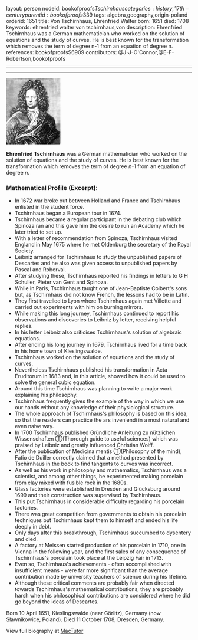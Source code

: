 layout: person
nodeid: bookofproofs$Tschirnhaus
categories: history,17th-century
parentid: bookofproofs$339
tags: algebra,geography,origin-poland
orderid: 1651
title: Von Tschirnhaus, Ehrenfried Walter
born: 1651
died: 1708
keywords: ehrenfried walter von tschirnhaus,von
description: Ehrenfried Tschirnhaus was a German mathematician who worked on the solution of equations and the study of curves. He is best known for the transformation which removes the term of degree n-1 from an equation of degree n.
references: bookofproofs$6909
contributors: @J-J-O'Connor,@E-F-Robertson,bookofproofs

---



---

![Tschirnhaus.jpg](https://github.com/bookofproofs/bookofproofs.github.io/blob/main/_sources/_assets/images/portraits/Tschirnhaus.jpg?raw=true)

**Ehrenfried Tschirnhaus** was a German mathematician who worked on the solution of equations and the study of curves. He is best known for the transformation which removes the term of degree _n_-1 from an equation of degree _n_.

### Mathematical Profile (Excerpt):
* In 1672 war broke out between Holland and France and Tschirnhaus enlisted in the student force.
* Tschirnhaus began a European tour in 1674.
* Tschirnhaus became a regular participant in the debating club which Spinoza ran and this gave him the desire to run an Academy which he later tried to set up.
* With a letter of recommendation from Spinoza, Tschirnhaus visited England in May 1675 where he met Oldenburg the secretary of the Royal Society.
* Leibniz arranged for Tschirnhaus to study the unpublished papers of Descartes and he also was given access to unpublished papers by Pascal and Roberval.
* After studying these, Tschirnhaus reported his findings in letters to G H Schuller, Pieter van Gent and Spinoza.
* While in Paris, Tschirnhaus taught one of Jean-Baptiste Colbert's sons but, as Tschirnhaus did not know French, the lessons had to be in Latin.
* They first travelled to Lyon where Tschirnhaus again met Villette and carried out experiments with him on burning mirrors.
* While making this long journey, Tschirnhaus continued to report his observations and discoveries to Leibniz by letter, receiving helpful replies.
* In his letter Leibniz also criticises Tschirnhaus's solution of algebraic equations.
* After ending his long journey in 1679, Tschirnhaus lived for a time back in his home town of Kieslingswalde.
* Tschirnhaus worked on the solution of equations and the study of curves.
* Nevertheless Tschirnhaus published his transformation in Acta Eruditorum in 1683 and, in this article, showed how it could be used to solve the general cubic equation.
* Around this time Tschirnhaus was planning to write a major work explaining his philosophy.
* Tschirnhaus frequently gives the example of the way in which we use our hands without any knowledge of their physiological structure.
* The whole approach of Tschirnhaus's philosophy is based on this idea, so that the readers can practice the ars inveniendi in a most natural and even naive way.
* In 1700 Tschirnhaus published Gründliche Anleitung zu nützlichen Wissenschaften Ⓣ(Thorough guide to useful sciences) which was praised by Leibniz and greatly influenced Christian Wolff.
* After the publication of Medicina mentis Ⓣ(Philosophy of the mind), Fatio de Duiller correctly claimed that a method presented by Tschirnhaus in the book to find tangents to curves was incorrect.
* As well as his work in philosophy and mathematics, Tschirnhaus was a scientist, and among other things, he experimented making porcelain from clay mixed with fusible rock in the 1680s.
* Glass factories were established in Dresden and Glücksburg around 1699 and their construction was supervised by Tschirnhaus.
* This put Tschirnhaus in considerable difficulty regarding his porcelain factories.
* There was great competition from governments to obtain his porcelain techniques but Tschirnhaus kept them to himself and ended his life deeply in debt.
* Only days after this breakthrough, Tschirnhaus succumbed to dysentery and died.
* A factory at Meissen started production of his porcelain in 1710, one in Vienna in the following year, and the first sales of any consequence of Tschirnhaus's porcelain took place at the Leipzig Fair in 1713.
* Even so, Tschirnhaus's achievements - often accomplished with insufficient means - were far more significant than the average contribution made by university teachers of science during his lifetime.
* Although these critical comments are probably fair when directed towards Tschirnhaus's mathematical contributions, they are probably harsh when his philosophical contributions are considered where he did go beyond the ideas of Descartes.

Born 10 April 1651, Kieslingswalde (near Görlitz), Germany (now Sławnikowice, Poland). Died 11 October 1708, Dresden, Germany.

View full biography at [MacTutor](https://mathshistory.st-andrews.ac.uk/Biographies/Tschirnhaus/)
